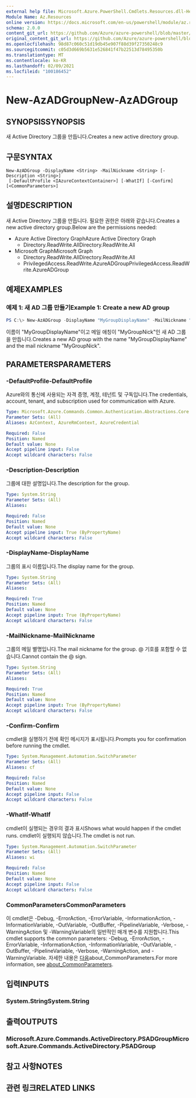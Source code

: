 ```yaml
---
external help file: Microsoft.Azure.PowerShell.Cmdlets.Resources.dll-Help.xml
Module Name: Az.Resources
online version: https://docs.microsoft.com/en-us/powershell/module/az.resources/new-azadgroup
schema: 2.0.0
content_git_url: https://github.com/Azure/azure-powershell/blob/master/src/Resources/Resources/help/New-AzADGroup.md
original_content_git_url: https://github.com/Azure/azure-powershell/blob/master/src/Resources/Resources/help/New-AzADGroup.md
ms.openlocfilehash: 98d87c060c51d19db45e907f88d39f27350248c9
ms.sourcegitcommit: c05d3d669b5631e526841f47b22513d78495350b
ms.translationtype: MT
ms.contentlocale: ko-KR
ms.lasthandoff: 02/09/2021
ms.locfileid: "100186452"
---
```

# <span data-ttu-id="7da74-101">New-AzADGroup</span><span class="sxs-lookup"><span data-stu-id="7da74-101">New-AzADGroup</span></span>

## <span data-ttu-id="7da74-102">SYNOPSIS</span><span class="sxs-lookup"><span data-stu-id="7da74-102">SYNOPSIS</span></span>
<span data-ttu-id="7da74-103">새 Active Directory 그룹을 만듭니다.</span><span class="sxs-lookup"><span data-stu-id="7da74-103">Creates a new active directory group.</span></span>

## <span data-ttu-id="7da74-104">구문</span><span class="sxs-lookup"><span data-stu-id="7da74-104">SYNTAX</span></span>

```
New-AzADGroup -DisplayName <String> -MailNickname <String> [-Description <String>]
 [-DefaultProfile <IAzureContextContainer>] [-WhatIf] [-Confirm] [<CommonParameters>]
```

## <span data-ttu-id="7da74-105">설명</span><span class="sxs-lookup"><span data-stu-id="7da74-105">DESCRIPTION</span></span>
<span data-ttu-id="7da74-106">새 Active Directory 그룹을 만듭니다. 필요한 권한은 아래와 같습니다.</span><span class="sxs-lookup"><span data-stu-id="7da74-106">Creates a new active directory group.Below are the permissions needed:</span></span>

- <span data-ttu-id="7da74-107">Azure Active Directory Graph</span><span class="sxs-lookup"><span data-stu-id="7da74-107">Azure Active Directory Graph</span></span>
  - <span data-ttu-id="7da74-108">Directory.ReadWrite.All</span><span class="sxs-lookup"><span data-stu-id="7da74-108">Directory.ReadWrite.All</span></span>
- <span data-ttu-id="7da74-109">Microsoft Graph</span><span class="sxs-lookup"><span data-stu-id="7da74-109">Microsoft Graph</span></span>
  - <span data-ttu-id="7da74-110">Directory.ReadWrite.All</span><span class="sxs-lookup"><span data-stu-id="7da74-110">Directory.ReadWrite.All</span></span>
  - <span data-ttu-id="7da74-111">PrivilegedAccess.ReadWrite.AzureADGroup</span><span class="sxs-lookup"><span data-stu-id="7da74-111">PrivilegedAccess.ReadWrite.AzureADGroup</span></span>

## <span data-ttu-id="7da74-112">예제</span><span class="sxs-lookup"><span data-stu-id="7da74-112">EXAMPLES</span></span>

### <span data-ttu-id="7da74-113">예제 1: 새 AD 그룹 만들기</span><span class="sxs-lookup"><span data-stu-id="7da74-113">Example 1: Create a new AD group</span></span>

```powershell
PS C:\> New-AzADGroup -DisplayName "MyGroupDisplayName" -MailNickname "MyGroupNick"
```

<span data-ttu-id="7da74-114">이름이 "MyGroupDisplayName"이고 메일 애칭이 "MyGroupNick"인 새 AD 그룹을 만듭니다.</span><span class="sxs-lookup"><span data-stu-id="7da74-114">Creates a new AD group with the name "MyGroupDisplayName" and the mail nickname "MyGroupNick".</span></span>

## <span data-ttu-id="7da74-115">PARAMETERS</span><span class="sxs-lookup"><span data-stu-id="7da74-115">PARAMETERS</span></span>

### <span data-ttu-id="7da74-116">-DefaultProfile</span><span class="sxs-lookup"><span data-stu-id="7da74-116">-DefaultProfile</span></span>
<span data-ttu-id="7da74-117">Azure와의 통신에 사용되는 자격 증명, 계정, 테넌트 및 구독입니다.</span><span class="sxs-lookup"><span data-stu-id="7da74-117">The credentials, account, tenant, and subscription used for communication with Azure.</span></span>

```yaml
Type: Microsoft.Azure.Commands.Common.Authentication.Abstractions.Core.IAzureContextContainer
Parameter Sets: (All)
Aliases: AzContext, AzureRmContext, AzureCredential

Required: False
Position: Named
Default value: None
Accept pipeline input: False
Accept wildcard characters: False
```

### <span data-ttu-id="7da74-118">-Description</span><span class="sxs-lookup"><span data-stu-id="7da74-118">-Description</span></span>
<span data-ttu-id="7da74-119">그룹에 대한 설명입니다.</span><span class="sxs-lookup"><span data-stu-id="7da74-119">The description for the group.</span></span>

```yaml
Type: System.String
Parameter Sets: (All)
Aliases:

Required: False
Position: Named
Default value: None
Accept pipeline input: True (ByPropertyName)
Accept wildcard characters: False
```

### <span data-ttu-id="7da74-120">-DisplayName</span><span class="sxs-lookup"><span data-stu-id="7da74-120">-DisplayName</span></span>
<span data-ttu-id="7da74-121">그룹의 표시 이름입니다.</span><span class="sxs-lookup"><span data-stu-id="7da74-121">The display name for the group.</span></span>

```yaml
Type: System.String
Parameter Sets: (All)
Aliases:

Required: True
Position: Named
Default value: None
Accept pipeline input: True (ByPropertyName)
Accept wildcard characters: False
```

### <span data-ttu-id="7da74-122">-MailNickname</span><span class="sxs-lookup"><span data-stu-id="7da74-122">-MailNickname</span></span>
<span data-ttu-id="7da74-123">그룹의 메일 별명입니다.</span><span class="sxs-lookup"><span data-stu-id="7da74-123">The mail nickname for the group.</span></span> <span data-ttu-id="7da74-124">@ 기호를 포함할 수 없습니다.</span><span class="sxs-lookup"><span data-stu-id="7da74-124">Cannot contain the @ sign.</span></span>

```yaml
Type: System.String
Parameter Sets: (All)
Aliases:

Required: True
Position: Named
Default value: None
Accept pipeline input: True (ByPropertyName)
Accept wildcard characters: False
```

### <span data-ttu-id="7da74-125">-Confirm</span><span class="sxs-lookup"><span data-stu-id="7da74-125">-Confirm</span></span>
<span data-ttu-id="7da74-126">cmdlet을 실행하기 전에 확인 메시지가 표시됩니다.</span><span class="sxs-lookup"><span data-stu-id="7da74-126">Prompts you for confirmation before running the cmdlet.</span></span>

```yaml
Type: System.Management.Automation.SwitchParameter
Parameter Sets: (All)
Aliases: cf

Required: False
Position: Named
Default value: None
Accept pipeline input: False
Accept wildcard characters: False
```

### <span data-ttu-id="7da74-127">-WhatIf</span><span class="sxs-lookup"><span data-stu-id="7da74-127">-WhatIf</span></span>
<span data-ttu-id="7da74-128">cmdlet이 실행되는 경우의 결과 표시</span><span class="sxs-lookup"><span data-stu-id="7da74-128">Shows what would happen if the cmdlet runs.</span></span>
<span data-ttu-id="7da74-129">cmdlet이 실행되지 않습니다.</span><span class="sxs-lookup"><span data-stu-id="7da74-129">The cmdlet is not run.</span></span>

```yaml
Type: System.Management.Automation.SwitchParameter
Parameter Sets: (All)
Aliases: wi

Required: False
Position: Named
Default value: None
Accept pipeline input: False
Accept wildcard characters: False
```

### <span data-ttu-id="7da74-130">CommonParameters</span><span class="sxs-lookup"><span data-stu-id="7da74-130">CommonParameters</span></span>
<span data-ttu-id="7da74-131">이 cmdlet은 -Debug, -ErrorAction, -ErrorVariable, -InformationAction, -InformationVariable, -OutVariable, -OutBuffer, -PipelineVariable, -Verbose, -WarningAction 및 -WarningVariable의 일반적인 매개 변수를 지원합니다.</span><span class="sxs-lookup"><span data-stu-id="7da74-131">This cmdlet supports the common parameters: -Debug, -ErrorAction, -ErrorVariable, -InformationAction, -InformationVariable, -OutVariable, -OutBuffer, -PipelineVariable, -Verbose, -WarningAction, and -WarningVariable.</span></span> <span data-ttu-id="7da74-132">자세한 내용은 [다음](http://go.microsoft.com/fwlink/?LinkID=113216)about_CommonParameters.</span><span class="sxs-lookup"><span data-stu-id="7da74-132">For more information, see [about_CommonParameters](http://go.microsoft.com/fwlink/?LinkID=113216).</span></span>

## <span data-ttu-id="7da74-133">입력</span><span class="sxs-lookup"><span data-stu-id="7da74-133">INPUTS</span></span>

### <span data-ttu-id="7da74-134">System.String</span><span class="sxs-lookup"><span data-stu-id="7da74-134">System.String</span></span>

## <span data-ttu-id="7da74-135">출력</span><span class="sxs-lookup"><span data-stu-id="7da74-135">OUTPUTS</span></span>

### <span data-ttu-id="7da74-136">Microsoft.Azure.Commands.ActiveDirectory.PSADGroup</span><span class="sxs-lookup"><span data-stu-id="7da74-136">Microsoft.Azure.Commands.ActiveDirectory.PSADGroup</span></span>

## <span data-ttu-id="7da74-137">참고 사항</span><span class="sxs-lookup"><span data-stu-id="7da74-137">NOTES</span></span>

## <span data-ttu-id="7da74-138">관련 링크</span><span class="sxs-lookup"><span data-stu-id="7da74-138">RELATED LINKS</span></span>
